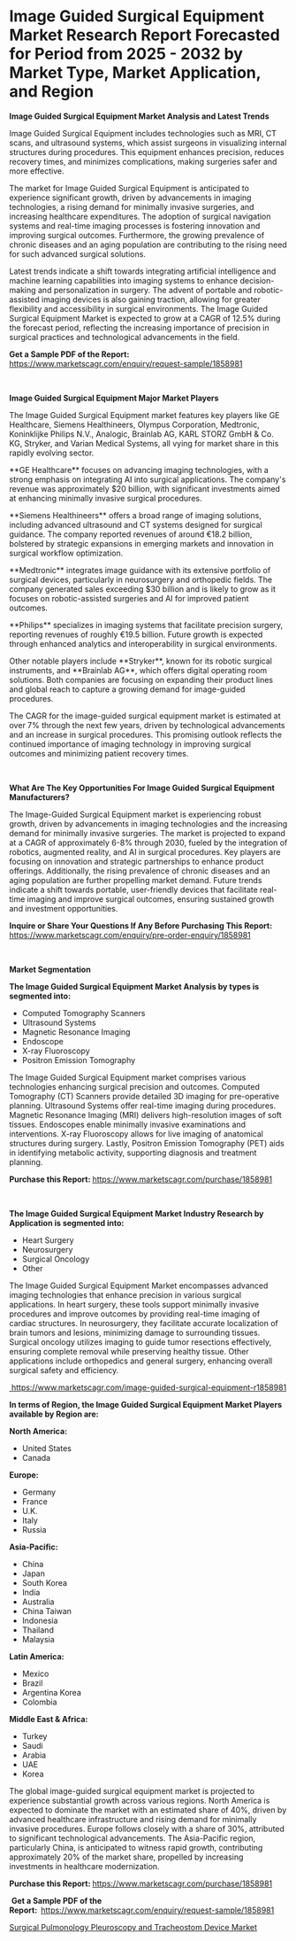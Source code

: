 <p><h1>Image Guided Surgical Equipment Market Research Report Forecasted for Period from 2025 -  2032 by Market Type, Market Application, and Region</h1></p><p><strong>Image Guided Surgical Equipment Market Analysis and Latest Trends</strong></p>
<p><p>Image Guided Surgical Equipment includes technologies such as MRI, CT scans, and ultrasound systems, which assist surgeons in visualizing internal structures during procedures. This equipment enhances precision, reduces recovery times, and minimizes complications, making surgeries safer and more effective. </p><p>The market for Image Guided Surgical Equipment is anticipated to experience significant growth, driven by advancements in imaging technologies, a rising demand for minimally invasive surgeries, and increasing healthcare expenditures. The adoption of surgical navigation systems and real-time imaging processes is fostering innovation and improving surgical outcomes. Furthermore, the growing prevalence of chronic diseases and an aging population are contributing to the rising need for such advanced surgical solutions.</p><p>Latest trends indicate a shift towards integrating artificial intelligence and machine learning capabilities into imaging systems to enhance decision-making and personalization in surgery. The advent of portable and robotic-assisted imaging devices is also gaining traction, allowing for greater flexibility and accessibility in surgical environments. The Image Guided Surgical Equipment Market is expected to grow at a CAGR of 12.5% during the forecast period, reflecting the increasing importance of precision in surgical practices and technological advancements in the field.</p></p>
<p><strong>Get a Sample PDF of the Report:&nbsp;</strong> <a href="https://www.marketscagr.com/enquiry/request-sample/1858981?utm_campaign=3226&utm_medium=2&utm_source=Github&utm_content=ia&utm_term=05032025&utm_id=image-guided-surgical-equipment">https://www.marketscagr.com/enquiry/request-sample/1858981</a></p>
<p>&nbsp;</p>
<p><strong>Image Guided Surgical Equipment Major Market Players</strong></p>
<p><p>The Image Guided Surgical Equipment market features key players like GE Healthcare, Siemens Healthineers, Olympus Corporation, Medtronic, Koninklijke Philips N.V., Analogic, Brainlab AG, KARL STORZ GmbH & Co. KG, Stryker, and Varian Medical Systems, all vying for market share in this rapidly evolving sector.</p><p>**GE Healthcare** focuses on advancing imaging technologies, with a strong emphasis on integrating AI into surgical applications. The company's revenue was approximately $20 billion, with significant investments aimed at enhancing minimally invasive surgical procedures.</p><p>**Siemens Healthineers** offers a broad range of imaging solutions, including advanced ultrasound and CT systems designed for surgical guidance. The company reported revenues of around €18.2 billion, bolstered by strategic expansions in emerging markets and innovation in surgical workflow optimization.</p><p>**Medtronic** integrates image guidance with its extensive portfolio of surgical devices, particularly in neurosurgery and orthopedic fields. The company generated sales exceeding $30 billion and is likely to grow as it focuses on robotic-assisted surgeries and AI for improved patient outcomes.</p><p>**Philips** specializes in imaging systems that facilitate precision surgery, reporting revenues of roughly €19.5 billion. Future growth is expected through enhanced analytics and interoperability in surgical environments.</p><p>Other notable players include **Stryker**, known for its robotic surgical instruments, and **Brainlab AG**, which offers digital operating room solutions. Both companies are focusing on expanding their product lines and global reach to capture a growing demand for image-guided procedures.</p><p>The CAGR for the image-guided surgical equipment market is estimated at over 7% through the next few years, driven by technological advancements and an increase in surgical procedures. This promising outlook reflects the continued importance of imaging technology in improving surgical outcomes and minimizing patient recovery times.</p></p>
<p>&nbsp;</p>
<p><strong>What Are The Key Opportunities For Image Guided Surgical Equipment Manufacturers?</strong></p>
<p><p>The Image-Guided Surgical Equipment market is experiencing robust growth, driven by advancements in imaging technologies and the increasing demand for minimally invasive surgeries. The market is projected to expand at a CAGR of approximately 6-8% through 2030, fueled by the integration of robotics, augmented reality, and AI in surgical procedures. Key players are focusing on innovation and strategic partnerships to enhance product offerings. Additionally, the rising prevalence of chronic diseases and an aging population are further propelling market demand. Future trends indicate a shift towards portable, user-friendly devices that facilitate real-time imaging and improve surgical outcomes, ensuring sustained growth and investment opportunities.</p></p>
<p><strong>Inquire or Share Your Questions If Any Before Purchasing This Report:</strong> <a href="https://www.marketscagr.com/enquiry/pre-order-enquiry/1858981?utm_campaign=3226&utm_medium=2&utm_source=Github&utm_content=ia&utm_term=05032025&utm_id=image-guided-surgical-equipment">https://www.marketscagr.com/enquiry/pre-order-enquiry/1858981</a></p>
<p>&nbsp;</p>
<p><strong>Market Segmentation</strong></p>
<p><strong>The Image Guided Surgical Equipment Market Analysis by types is segmented into:</strong></p>
<p><ul><li>Computed Tomography Scanners</li><li>Ultrasound Systems</li><li>Magnetic Resonance Imaging</li><li>Endoscope</li><li>X-ray Fluoroscopy</li><li>Positron Emission Tomography</li></ul></p>
<p><p>The Image Guided Surgical Equipment market comprises various technologies enhancing surgical precision and outcomes. Computed Tomography (CT) Scanners provide detailed 3D imaging for pre-operative planning. Ultrasound Systems offer real-time imaging during procedures. Magnetic Resonance Imaging (MRI) delivers high-resolution images of soft tissues. Endoscopes enable minimally invasive examinations and interventions. X-ray Fluoroscopy allows for live imaging of anatomical structures during surgery. Lastly, Positron Emission Tomography (PET) aids in identifying metabolic activity, supporting diagnosis and treatment planning.</p></p>
<p><strong>Purchase this Report:&nbsp;</strong><a href="https://www.marketscagr.com/purchase/1858981?utm_campaign=3226&utm_medium=2&utm_source=Github&utm_content=ia&utm_term=05032025&utm_id=image-guided-surgical-equipment">https://www.marketscagr.com/purchase/1858981</a></p>
<p>&nbsp;</p>
<p><strong>The Image Guided Surgical Equipment Market Industry Research by Application is segmented into:</strong></p>
<p><ul><li>Heart Surgery</li><li>Neurosurgery</li><li>Surgical Oncology</li><li>Other</li></ul></p>
<p><p>The Image Guided Surgical Equipment Market encompasses advanced imaging technologies that enhance precision in various surgical applications. In heart surgery, these tools support minimally invasive procedures and improve outcomes by providing real-time imaging of cardiac structures. In neurosurgery, they facilitate accurate localization of brain tumors and lesions, minimizing damage to surrounding tissues. Surgical oncology utilizes imaging to guide tumor resections effectively, ensuring complete removal while preserving healthy tissue. Other applications include orthopedics and general surgery, enhancing overall surgical safety and efficiency.</p></p>
<p><a href="https://www.marketscagr.com/image-guided-surgical-equipment-r1858981?utm_campaign=3226&utm_medium=2&utm_source=Github&utm_content=ia&utm_term=05032025&utm_id=image-guided-surgical-equipment">&nbsp;https://www.marketscagr.com/image-guided-surgical-equipment-r1858981</a></p>
<p><strong>In terms of Region, the Image Guided Surgical Equipment Market Players available by Region are:</strong></p>
<p>
    <p> <strong> North America: </strong>
        <ul>
            <li>United States</li>
            <li>Canada</li>
        </ul>
        </p> 
    <p> <strong> Europe: </strong>
        <ul>
            <li>Germany</li>
            <li>France</li>
            <li>U.K.</li>
            <li>Italy</li>
            <li>Russia</li>
        </ul>
        </p> 
    <p> <strong> Asia-Pacific: </strong>
        <ul>
            <li>China</li>
            <li>Japan</li>
            <li>South Korea</li>
            <li>India</li>
            <li>Australia</li>
            <li>China Taiwan</li>
            <li>Indonesia</li>
            <li>Thailand</li>
            <li>Malaysia</li>
        </ul>
        </p> 
    <p> <strong> Latin America: </strong>
        <ul>
            <li>Mexico</li>
            <li>Brazil</li>
            <li>Argentina Korea</li>
            <li>Colombia</li>
        </ul>
        </p> 
    <p> <strong> Middle East & Africa: </strong>
        <ul>
            <li>Turkey</li>
            <li>Saudi</li>
            <li>Arabia</li>
            <li>UAE</li>
            <li>Korea</li>
        </ul>
    </p>
    </p>
<p><p>The global image-guided surgical equipment market is projected to experience substantial growth across various regions. North America is expected to dominate the market with an estimated share of 40%, driven by advanced healthcare infrastructure and rising demand for minimally invasive procedures. Europe follows closely with a share of 30%, attributed to significant technological advancements. The Asia-Pacific region, particularly China, is anticipated to witness rapid growth, contributing approximately 20% of the market share, propelled by increasing investments in healthcare modernization.</p></p>
<p><strong>Purchase this Report: </strong><a href="https://www.marketscagr.com/purchase/1858981?utm_campaign=3226&utm_medium=2&utm_source=Github&utm_content=ia&utm_term=05032025&utm_id=image-guided-surgical-equipment">https://www.marketscagr.com/purchase/1858981</a></p>
<p>&nbsp;<strong>Get a Sample PDF of the Report:&nbsp;&nbsp;</strong><a href="https://www.marketscagr.com/enquiry/request-sample/1858981?utm_campaign=3226&utm_medium=2&utm_source=Github&utm_content=ia&utm_term=05032025&utm_id=image-guided-surgical-equipment">https://www.marketscagr.com/enquiry/request-sample/1858981</a></p>
<p><strong></strong></p>
<p><p><a href="https://github.com/dushornerfe/Market-Research-Report-List-1/blob/main/surgical-pulmonology-pleuroscopy-and-tracheostom-device-market.md?utm_campaign=3226&utm_medium=2&utm_source=Github&utm_content=ia&utm_term=05032025&utm_id=image-guided-surgical-equipment">Surgical Pulmonology Pleuroscopy and Tracheostom Device Market</a></p></p>